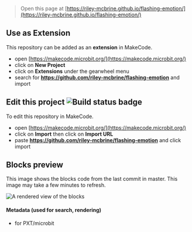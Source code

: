 
> Open this page at [https://riley-mcbrine.github.io/flashing-emotion/](https://riley-mcbrine.github.io/flashing-emotion/)

## Use as Extension

This repository can be added as an **extension** in MakeCode.

* open [https://makecode.microbit.org/](https://makecode.microbit.org/)
* click on **New Project**
* click on **Extensions** under the gearwheel menu
* search for **https://github.com/riley-mcbrine/flashing-emotion** and import

## Edit this project ![Build status badge](https://github.com/riley-mcbrine/flashing-emotion/workflows/MakeCode/badge.svg)

To edit this repository in MakeCode.

* open [https://makecode.microbit.org/](https://makecode.microbit.org/)
* click on **Import** then click on **Import URL**
* paste **https://github.com/riley-mcbrine/flashing-emotion** and click import

## Blocks preview

This image shows the blocks code from the last commit in master.
This image may take a few minutes to refresh.

![A rendered view of the blocks](https://github.com/riley-mcbrine/flashing-emotion/raw/master/.github/makecode/blocks.png)

#### Metadata (used for search, rendering)

* for PXT/microbit
<script src="https://makecode.com/gh-pages-embed.js"></script><script>makeCodeRender("{{ site.makecode.home_url }}", "{{ site.github.owner_name }}/{{ site.github.repository_name }}");</script>
